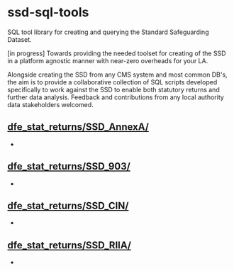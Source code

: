 # ssd-sql-tools
SQL tool library for creating and querying the Standard Safeguarding Dataset. 

[in progress]
Towards providing the needed toolset for creating of the SSD in a platform agnostic manner with near-zero overheads for your LA. 

Alongside creating the SSD from any CMS system and most common DB's, the aim is to provide a collaborative collection of SQL scripts developed specifically to work against the SSD to enable both statutory returns and further data analysis. Feedback and contributions from any local authority data stakeholders welcomed. 

## [dfe_stat_returns/SSD_AnnexA/](dfe_stat_returns)
-
## [dfe_stat_returns/SSD_903/](dfe_stat_returns)
-
## [dfe_stat_returns/SSD_CIN/](dfe_stat_returns)
-
## [dfe_stat_returns/SSD_RIIA/](dfe_stat_returns)
-
